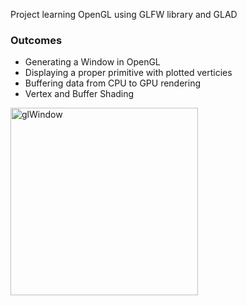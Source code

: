 Project learning OpenGL using GLFW library and GLAD

### Outcomes
- Generating a Window in OpenGL
- Displaying a proper primitive with plotted verticies
- Buffering data from CPU to GPU rendering
- Vertex and Buffer Shading

<img src="https://github.com/user-attachments/assets/cf6f6ae1-e17f-4ec8-997b-0555087dd33e" alt="glWindow" width="300"/>
